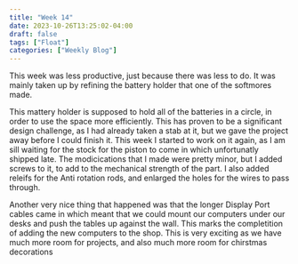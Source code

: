 ```yaml
---
title: "Week 14"
date: 2023-10-26T13:25:02-04:00
draft: false
tags: ["Float"]
categories: ["Weekly Blog"]
---
```


This week was less productive, just because there was less to do. It was mainly taken up by refining the battery holder that one of the softmores made. 

This mattery holder is supposed to hold all of the batteries in a circle, in order to use the space more efficiently. This has proven to be a significant design challenge, as I had already taken a stab at it, but we gave the project away before I could finish it. This week I started to work on it again, as I am sill waiting for the stock for the piston to come in which unfortunatly shipped late. The modicications that I made were pretty minor, but I added screws to it, to add to the mechanical strength of the part. I also added releifs for the Anti rotation rods, and enlarged the holes for the wires to pass through. 

Another very nice thing that happened was that the longer Display Port cables came in which meant that we could mount our computers under our desks and push the tables up against the wall. This marks the completition of adding the new computers to the shop. This is very exciting as we have much more room for projects, and also much more room for chirstmas decorations 
